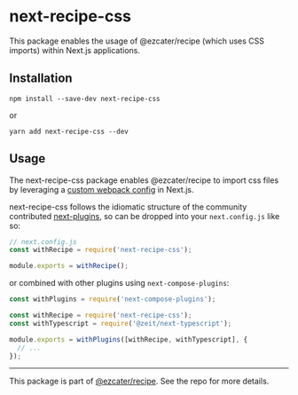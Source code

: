 # next-recipe-css

This package enables the usage of @ezcater/recipe (which uses CSS imports) within Next.js applications.

## Installation

```
npm install --save-dev next-recipe-css
```

or

```
yarn add next-recipe-css --dev
```

## Usage

The next-recipe-css package enables @ezcater/recipe to import css files by leveraging a [custom webpack config](https://nextjs.org/docs/api-reference/next.config.js/custom-webpack-config) in Next.js.

next-recipe-css follows the idiomatic structure of the community contributed [next-plugins](https://github.com/vercel/next-plugins), so can be dropped into your `next.config.js` like so:

```js
// next.config.js
const withRecipe = require('next-recipe-css');

module.exports = withRecipe();
```

or combined with other plugins using `next-compose-plugins`:

```js
const withPlugins = require('next-compose-plugins');

const withRecipe = require('next-recipe-css');
const withTypescript = require('@zeit/next-typescript');

module.exports = withPlugins([withRecipe, withTypescript], {
  // ...
});
```

---

This package is part of [@ezcater/recipe](https://github.com/ezcater/recipe). See the repo for more details.
